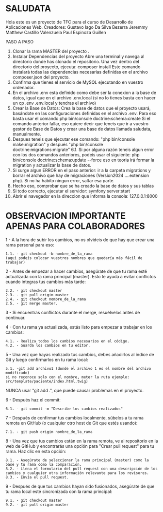# SALUDATA

Hola este es un proyecto de TFC para el curso de Desarrollo de Aplicaciones Web.
Creadores: 	Gustavo Iago Da Silva Bezerra
		Jeremmy Matthew Castillo Valenzuela
  		Paul Espinoza Guillen

PASO A PASO
1. Clonar la rama MASTER del proyecto .
2. Instalar Dependencias del proyecto
   Abre una terminal y navega al directorio donde has clonado el repositorio. Una vez dentro del directorio del proyecto, ejecuta:
   	composer install
	 Este comando instalará todas las dependencias necesarias definidas en el archivo composer.json del proyecto.
3. Confirma que tienes el servicio de MySQL ejecutando en vuestro ordenador.
4. En el archivo .env esta definido como debe ser la conexion a la base de datos, igual que en el archivo .env.local (si no lo tienes basta con hacer un cp .env .env.local y tendras el archivo)
5. Crear la Base de Datos: Crea la base de datos que el proyecto usará, basándote en las configuraciones definidas en el archivo .env. Para eso basta usar el comando php bin/console doctrine:schema:create
   Si el comando anterior fallar, eso quiere decir que teneis que ir a vuestro gestor de Base de Datos y crear una base de datos llamada saludata, manualmente.
6. Despues teneis que ejecutar ese comando: "php bin/console make:migration" y después "php bin/console doctrine:migrations:migrate"
6.1. Si por alguna razón teneis algun error con los dos comandos anteriores, podeis usar el siguiente: php bin/console doctrine:schema:update --force eso en teoria irá formar la migration y actualizar la base de datos.
7. Si surge algun ERROR en el paso anterior: ir a la carpeta migrations y borrar el archivo que hay de migraciones (Version2024 ....extension php). Si no ha habito ningun error, saltar esa parte.
8. Hecho eso, comprobar que se ha creado la base de datos y sus tablas
9. Si todo correcto, ejecutar el servidor: symfony server:start
10. Abrir el navegador en la direccion que informa la consola: 127.0.0.1:8000


# OBSERVACION IMPORTANTE APENAS PARA COLABORADORES

1 - A la hora de subir los cambios, no os olvideis de que hay que crear una rama personal para eso:

	1.1. - git checkout -b nombre_de_la_rama 
 	(aqui podeis colocar vuestros nombres que quedaría más fácil de trabajar)

2 - Antes de empezar a hacer cambios, asegúrate de que tu rama esté actualizada con la rama principal (master). Esto te ayuda a evitar conflictos cuando integras tus cambios más tarde:
	
 	2.2. - git checkout master
	2.3. - git pull origin master
	2.4. - git checkout nombre_de_la_rama
	2.5. - git merge master.
 
 3 - Si encuentras conflictos durante el merge, resuélvelos antes de continuar.
 
 4 - Con tu rama ya actualizada, estás listo para empezar a trabajar en los cambios:
	
 	4.1. - Realiza todos los cambios necesarios en el código.
	4.2. - Guarda los cambios en tu editor.

5 - Una vez que hayas realizado tus cambios, debes añadirlos al índice de Git y luego confirmarlos en tu rama local:
	
 	5.1. -git add archivo1 (donde el archivo 1 es el nombre del archivo modificado)
  	si no reconoce solo con el nombre, meter la ruta ejemplo: src/template/paciente/index.html.twig)

NUNCA usar "git add .", que puede causar problemas en el proyecto.

6 - Después haz el commit:
	
 	6.1. - git commit -m "Describe los cambios realizados"

7 - Después de confirmar tus cambios localmente, súbelos a tu rama remota en GitHub (o cualquier otro host de Git que estés usando):
	
 	7.1. - git push origin nombre_de_la_rama

8 - Una vez que tus cambios están en la rama remota, ve al repositorio en la web de GitHub y encontrarás una opción para "Crear pull request" para tu rama. Haz clic en esta opción:
	
 	8.1. - Asegúrate de seleccionar la rama principal (master) como la base y tu rama como la comparación.
	8.2. - Llena el formulario del pull request con una descripción de los cambios y cualquier otra información relevante para los revisores.
	8.3. - Envía el pull request.

9 - Después de que tus cambios hayan sido fusionados, asegúrate de que tu rama local esté sincronizada con la rama principal:
	
 	9.1. - git checkout master
	9.2. - git pull origin master
